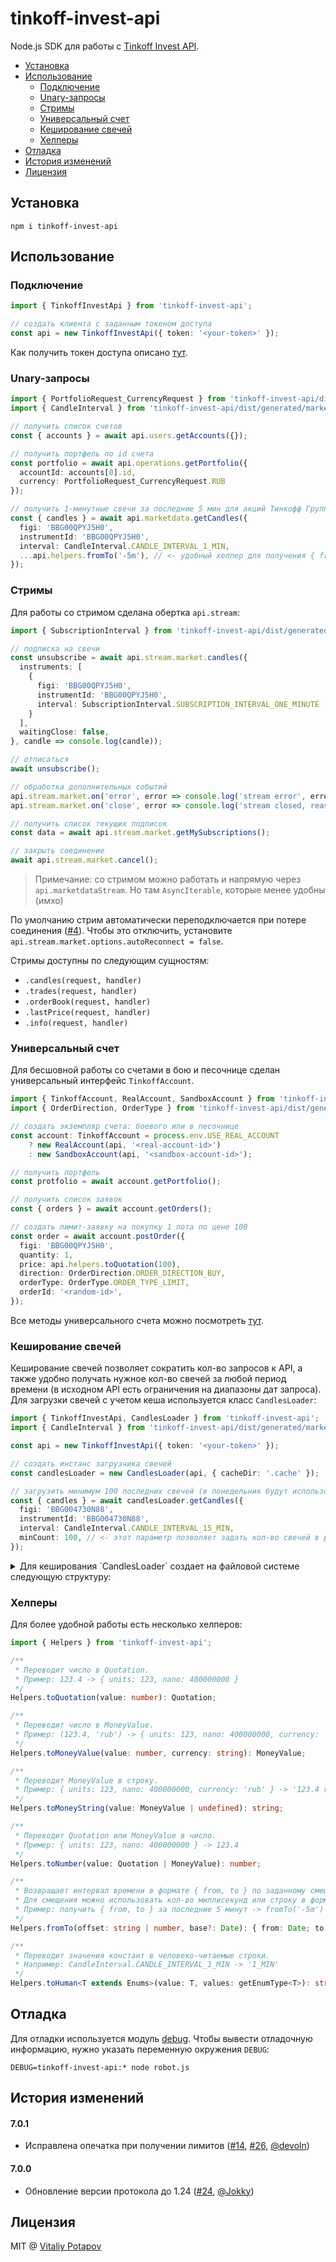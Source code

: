 # tinkoff-invest-api
Node.js SDK для работы с [Tinkoff Invest API](https://tinkoff.github.io/investAPI/).

<!-- toc -->

- [Установка](#%D1%83%D1%81%D1%82%D0%B0%D0%BD%D0%BE%D0%B2%D0%BA%D0%B0)
- [Использование](#%D0%B8%D1%81%D0%BF%D0%BE%D0%BB%D1%8C%D0%B7%D0%BE%D0%B2%D0%B0%D0%BD%D0%B8%D0%B5)
  * [Подключение](#%D0%BF%D0%BE%D0%B4%D0%BA%D0%BB%D1%8E%D1%87%D0%B5%D0%BD%D0%B8%D0%B5)
  * [Unary-запросы](#unary-%D0%B7%D0%B0%D0%BF%D1%80%D0%BE%D1%81%D1%8B)
  * [Стримы](#%D1%81%D1%82%D1%80%D0%B8%D0%BC%D1%8B)
  * [Универсальный счет](#%D1%83%D0%BD%D0%B8%D0%B2%D0%B5%D1%80%D1%81%D0%B0%D0%BB%D1%8C%D0%BD%D1%8B%D0%B9-%D1%81%D1%87%D0%B5%D1%82)
  * [Кеширование свечей](#%D0%BA%D0%B5%D1%88%D0%B8%D1%80%D0%BE%D0%B2%D0%B0%D0%BD%D0%B8%D0%B5-%D1%81%D0%B2%D0%B5%D1%87%D0%B5%D0%B9)
  * [Хелперы](#%D1%85%D0%B5%D0%BB%D0%BF%D0%B5%D1%80%D1%8B)
- [Отладка](#%D0%BE%D1%82%D0%BB%D0%B0%D0%B4%D0%BA%D0%B0)
- [История изменений](#%D0%B8%D1%81%D1%82%D0%BE%D1%80%D0%B8%D1%8F-%D0%B8%D0%B7%D0%BC%D0%B5%D0%BD%D0%B5%D0%BD%D0%B8%D0%B9)
- [Лицензия](#%D0%BB%D0%B8%D1%86%D0%B5%D0%BD%D0%B7%D0%B8%D1%8F)

<!-- tocstop -->

## Установка
```
npm i tinkoff-invest-api
```

## Использование
### Подключение
```ts
import { TinkoffInvestApi } from 'tinkoff-invest-api';

// создать клиента с заданным токеном доступа
const api = new TinkoffInvestApi({ token: '<your-token>' });
```
Как получить токен доступа описано [тут](https://tinkoff.github.io/investAPI/token/).

### Unary-запросы
```ts
import { PortfolioRequest_CurrencyRequest } from 'tinkoff-invest-api/dist/generated/operations.js';
import { CandleInterval } from 'tinkoff-invest-api/dist/generated/marketdata.js';

// получить список счетов
const { accounts } = await api.users.getAccounts({});

// получить портфель по id счета
const portfolio = await api.operations.getPortfolio({
  accountId: accounts[0].id,
  currency: PortfolioRequest_CurrencyRequest.RUB
});

// получить 1-минутные свечи за последние 5 мин для акций Тинкофф Групп
const { candles } = await api.marketdata.getCandles({
  figi: 'BBG00QPYJ5H0',
  instrumentId: 'BBG00QPYJ5H0',
  interval: CandleInterval.CANDLE_INTERVAL_1_MIN,
  ...api.helpers.fromTo('-5m'), // <- удобный хелпер для получения { from, to }
});
```

### Стримы
Для работы со стримом сделана обертка `api.stream`:
```ts
import { SubscriptionInterval } from 'tinkoff-invest-api/dist/generated/marketdata.js';

// подписка на свечи
const unsubscribe = await api.stream.market.candles({
  instruments: [
    {
      figi: 'BBG00QPYJ5H0',
      instrumentId: 'BBG00QPYJ5H0',
      interval: SubscriptionInterval.SUBSCRIPTION_INTERVAL_ONE_MINUTE
    }
  ],
  waitingClose: false,
}, candle => console.log(candle));

// отписаться
await unsubscribe();

// обработка дополнительных событий
api.stream.market.on('error', error => console.log('stream error', error));
api.stream.market.on('close', error => console.log('stream closed, reason:', error));

// получить список текущих подписок
const data = await api.stream.market.getMySubscriptions();

// закрыть соединение
await api.stream.market.cancel();
```
> Примечание: со стримом можно работать и напрямую через `api.marketdataStream`. Но там `AsyncIterable`, которые менее удобны (имхо)

По умолчанию стрим автоматически переподключается при потере соединения ([#4](https://github.com/vitalets/tinkoff-invest-api/issues/4)). Чтобы это отключить, установите `api.stream.market.options.autoReconnect = false`.

Стримы доступны по следующим сущностям:
* `.candles(request, handler)`
* `.trades(request, handler)`
* `.orderBook(request, handler)`
* `.lastPrice(request, handler)`
* `.info(request, handler)`

### Универсальный счет
Для бесшовной работы со счетами в бою и песочнице сделан универсальный интерфейс `TinkoffAccount`.

```ts
import { TinkoffAccount, RealAccount, SandboxAccount } from 'tinkoff-invest-api';
import { OrderDirection, OrderType } from 'tinkoff-invest-api/dist/generated/orders.js';

// создать экземпляр счета: боевого или в песочнице
const account: TinkoffAccount = process.env.USE_REAL_ACCOUNT
    ? new RealAccount(api, '<real-account-id>')
    : new SandboxAccount(api, '<sandbox-account-id>');

// получить портфель
const protfolio = await account.getPortfolio();

// получить список заявок
const { orders } = await account.getOrders();

// создать лимит-заявку на покупку 1 лота по цене 100
const order = await account.postOrder({
  figi: 'BBG00QPYJ5H0',
  quantity: 1,
  price: api.helpers.toQuotation(100),
  direction: OrderDirection.ORDER_DIRECTION_BUY,
  orderType: OrderType.ORDER_TYPE_LIMIT,
  orderId: '<random-id>',
});
```

Все методы универсального счета можно посмотреть [тут](https://github.com/vitalets/tinkoff-invest-api/blob/main/src/account/real.ts).

### Кеширование свечей
Кеширование свечей позволяет сократить кол-во запросов к API, а также удобно получать нужное кол-во свечей за любой период времени (в исходном API есть ограничения на диапазоны дат запроса). Для загрузки свечей с учетом кеша используется класс `CandlesLoader`:
```ts
import { TinkoffInvestApi, CandlesLoader } from 'tinkoff-invest-api';
import { CandleInterval } from 'tinkoff-invest-api/dist/generated/marketdata.js';

const api = new TinkoffInvestApi({ token: '<your-token>' });

// создать инстанс загрузчика свечей
const candlesLoader = new CandlesLoader(api, { cacheDir: '.cache' });

// загрузить минимум 100 последних свечей (в понедельник будут использованы данные пятницы, итп)
const { candles } = await candlesLoader.getCandles({
  figi: 'BBG004730N88',
  instrumentId: 'BBG004730N88',
  interval: CandleInterval.CANDLE_INTERVAL_15_MIN,
  minCount: 100, // <- этот параметр позволяет задать кол-во свечей в результате
});
```

<details>
<summary>Для кеширования `CandlesLoader` создает на файловой системе следующую структуру:</summary>

```
.cache
  candles
    <figi>
      1_min
        2022-05-01.json
        2022-05-02.json
      5_min
        2022-05-01.json
        2022-05-02.json
      15_min
        2022-05-01.json
        2022-05-02.json
      hour
        2022-05-01.json
        2022-05-02.json
      day
        2020.json
        2021.json
        2022.json
```
</details>

### Хелперы
Для более удобной работы есть несколько хелперов:
```ts
import { Helpers } from 'tinkoff-invest-api';

/**
 * Переводит число в Quotation.
 * Пример: 123.4 -> { units: 123, nano: 400000000 }
 */
Helpers.toQuotation(value: number): Quotation;

/**
 * Переводит число в MoneyValue.
 * Пример: (123.4, 'rub') -> { units: 123, nano: 400000000, currency: 'rub' }
 */
Helpers.toMoneyValue(value: number, currency: string): MoneyValue;

/**
 * Переводит MoneyValue в строку.
 * Пример: { units: 123, nano: 400000000, currency: 'rub' } -> '123.4 rub'
 */
Helpers.toMoneyString(value: MoneyValue | undefined): string;

/**
 * Переводит Quotation или MoneyValue в число.
 * Пример: { units: 123, nano: 400000000 } -> 123.4
 */
Helpers.toNumber(value: Quotation | MoneyValue): number;

/**
 * Возвращает интервал времени в формате { from, to } по заданному смещению и базовой дате.
 * Для смещения можно использовать кол-во миллисекунд или строку в формате из https://github.com/vercel/ms.
 * Пример: получить { from, to } за последние 5 минут -> fromTo('-5m')
 */
Helpers.fromTo(offset: string | number, base?: Date): { from: Date; to: Date; };

/**
 * Переводит значения констант в человеко-читаемые строки.
 * Например: CandleInterval.CANDLE_INTERVAL_1_MIN -> '1_MIN'
 */
Helpers.toHuman<T extends Enums>(value: T, values: getEnumType<T>): string;
```

## Отладка
Для отладки используется модуль [debug](https://github.com/debug-js/debug).
Чтобы вывести отладочную информацию, нужно указать переменную окружения `DEBUG`:

```
DEBUG=tinkoff-invest-api:* node robot.js
```

## История изменений

#### 7.0.1
* Исправлена опечатка при получении лимитов ([#14](https://github.com/vitalets/tinkoff-invest-api/issues/14), [#26](https://github.com/vitalets/tinkoff-invest-api/pull/26), [@devoln](https://github.com/devoln))

#### 7.0.0
* Обновление версии протокола до 1.24 ([#24](https://github.com/vitalets/tinkoff-invest-api/issues/24), [@Jokky](https://github.com/Jokky))

## Лицензия
MIT @ [Vitaliy Potapov](https://github.com/vitalets)

